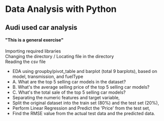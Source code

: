 # Data Analysis with Python
## Audi used car analysis
#### "This is a general exercise"
Importing required libraries\
Changing the directory / Locating file in the directory\
Reading the csv file
- EDA using groupby/pivot_table and barplot (total 9 barplots), based on model, transmission, and fuelType
 - A. What are the top 5 selling car models in the dataset?
 - B. What's the average selling price of the top 5 selling car models?
 - C. What's the total sale of the top 5 selling car models?
  - Separating the numeric features and target variable, 
  - Split the original dataset into the train set (80%) and the test set (20%), 
  - Perform Linear Regression and Predict the 'Price' from the test set, 
  - Find the RMSE value from the actual test data and the predicted data.

